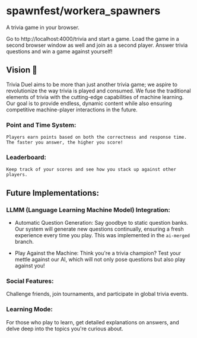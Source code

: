 # spawnfest/workera_spawners

A trivia game in your browser.

Go to http://localhost:4000/trivia and start a game. Load the game in a second browser window as well and join as a second player. Answer trivia questions and win a game against yourself!

## Vision 🚀
Trivia Duel aims to be more than just another trivia game; we aspire to revolutionize the way trivia is played and consumed. We fuse the traditional elements of trivia with the cutting-edge capabilities of machine learning. Our goal is to provide endless, dynamic content while also ensuring competitive machine-player interactions in the future.

### Point and Time System:

    Players earn points based on both the correctness and response time. The faster you answer, the higher you score!

### Leaderboard:

    Keep track of your scores and see how you stack up against other players.

## Future Implementations:
### LLMM (Language Learning Machine Model) Integration:

- Automatic Question Generation: Say goodbye to static question banks. Our system will generate new questions continually, ensuring a fresh experience every time you play. This was implemented in the `ai-merged` branch.

- Play Against the Machine: Think you're a trivia champion? Test your mettle against our AI, which will not only pose questions but also play against you!

### Social Features:
Challenge friends, join tournaments, and participate in global trivia events.

### Learning Mode:
For those who play to learn, get detailed explanations on answers, and delve deep into the topics you're curious about.